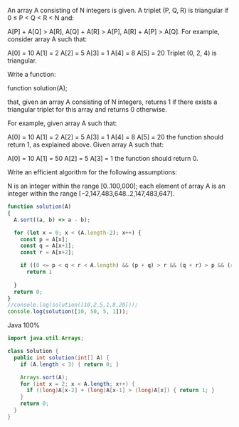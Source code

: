 An array A consisting of N integers is given. A triplet (P, Q, R) is triangular if 0 ≤ P < Q < R < N and:

A[P] + A[Q] > A[R],
A[Q] + A[R] > A[P],
A[R] + A[P] > A[Q].
For example, consider array A such that:

  A[0] = 10    A[1] = 2    A[2] = 5
  A[3] = 1     A[4] = 8    A[5] = 20
Triplet (0, 2, 4) is triangular.

Write a function:

function solution(A);

that, given an array A consisting of N integers, returns 1 if there exists a triangular triplet for this array and returns 0 otherwise.

For example, given array A such that:

  A[0] = 10    A[1] = 2    A[2] = 5
  A[3] = 1     A[4] = 8    A[5] = 20
the function should return 1, as explained above. Given array A such that:

  A[0] = 10    A[1] = 50    A[2] = 5
  A[3] = 1
the function should return 0.

Write an efficient algorithm for the following assumptions:

N is an integer within the range [0..100,000];
each element of array A is an integer within the range [−2,147,483,648..2,147,483,647].

```javascript
function solution(A)
{
  A.sort((a, b) => a - b);

  for (let x = 0; x < (A.length-2); x++) {
    const p = A[x];
    const q = A[x+1];
    const r = A[x+2];

    if ((0 <= p < q < r < A.length) && (p + q) > r && (q + r) > p && (r + p) > q)
      return 1
    
  }
  return 0;
}
//console.log(solution([10,2,5,1,8,20]));
console.log(solution([10, 50, 5, 1]));
```


Java 100%
```Java
import java.util.Arrays;

class Solution {
  public int solution(int[] A) {
    if (A.length < 3) { return 0; }

    Arrays.sort(A);
    for (int x = 2; x < A.length; x++) {
      if ((long)A[x-2] + (long)A[x-1] > (long)A[x]) { return 1; }
    }
    return 0;
  }
}
```